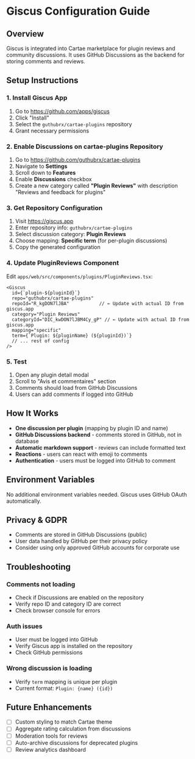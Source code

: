 # Giscus Configuration Guide

## Overview

Giscus is integrated into Cartae marketplace for plugin reviews and community discussions. It uses GitHub Discussions as the backend for storing comments and reviews.

## Setup Instructions

### 1. Install Giscus App

1. Go to https://github.com/apps/giscus
2. Click "Install"
3. Select the `guthubrx/cartae-plugins` repository
4. Grant necessary permissions

### 2. Enable Discussions on cartae-plugins Repository

1. Go to https://github.com/guthubrx/cartae-plugins
2. Navigate to **Settings**
3. Scroll down to **Features**
4. Enable **Discussions** checkbox
5. Create a new category called **"Plugin Reviews"** with description "Reviews and feedback for plugins"

### 3. Get Repository Configuration

1. Visit https://giscus.app
2. Enter repository info: `guthubrx/cartae-plugins`
3. Select discussion category: **Plugin Reviews**
4. Choose mapping: **Specific term** (for per-plugin discussions)
5. Copy the generated configuration

### 4. Update PluginReviews Component

Edit `apps/web/src/components/plugins/PluginReviews.tsx`:

```tsx
<Giscus
  id={`plugin-${pluginId}`}
  repo="guthubrx/cartae-plugins"
  repoId="R_kgDON7lJBA"           // ← Update with actual ID from giscus.app
  category="Plugin Reviews"
  categoryId="DIC_kwDON7lJBM4Cy_gP" // ← Update with actual ID from giscus.app
  mapping="specific"
  term={`Plugin: ${pluginName} (${pluginId})`}
  // ... rest of config
/>
```

### 5. Test

1. Open any plugin detail modal
2. Scroll to "Avis et commentaires" section
3. Comments should load from GitHub Discussions
4. Users can add comments if logged into GitHub

## How It Works

- **One discussion per plugin** (mapping by plugin ID and name)
- **GitHub Discussions backend** - comments stored in GitHub, not in database
- **Automatic markdown support** - reviews can include formatted text
- **Reactions** - users can react with emoji to comments
- **Authentication** - users must be logged into GitHub to comment

## Environment Variables

No additional environment variables needed. Giscus uses GitHub OAuth automatically.

## Privacy & GDPR

- Comments are stored in GitHub Discussions (public)
- User data handled by GitHub per their privacy policy
- Consider using only approved GitHub accounts for corporate use

## Troubleshooting

### Comments not loading
- Check if Discussions are enabled on the repository
- Verify repo ID and category ID are correct
- Check browser console for errors

### Auth issues
- User must be logged into GitHub
- Verify Giscus app is installed on the repository
- Check GitHub permissions

### Wrong discussion is loading
- Verify `term` mapping is unique per plugin
- Current format: `Plugin: {name} ({id})`

## Future Enhancements

- [ ] Custom styling to match Cartae theme
- [ ] Aggregate rating calculation from discussions
- [ ] Moderation tools for reviews
- [ ] Auto-archive discussions for deprecated plugins
- [ ] Review analytics dashboard
